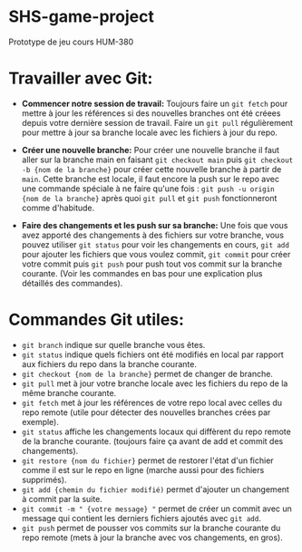 # SHS-game-project
Prototype de jeu cours HUM-380

# Travailler avec Git:
- **Commencer notre session de travail:**
Toujours faire un `git fetch` pour mettre à jour les références si des nouvelles branches ont été créees depuis votre dernière session de travail.
Faire un `git pull` régulièrement pour mettre à jour sa branche locale avec les fichiers à jour du repo.

- **Créer une nouvelle branche:**
Pour créer une nouvelle branche il faut aller sur la branche main en faisant `git checkout main` puis `git checkout -b {nom de la branche}` pour créer cette nouvelle branche à partir de `main`. Cette branche est locale, il faut encore la push sur le repo avec une commande spéciale à ne faire qu'une fois : `git push -u origin {nom de la branche}` après quoi `git pull` et `git push` fonctionneront comme d'habitude.

- **Faire des changements et les push sur sa branche:**
Une fois que vous avez apporté des changements à des fichiers sur votre branche, vous pouvez utiliser `git status` pour voir les changements en cours, `git add` pour ajouter les fichiers que vous voulez commit, `git commit` pour créer votre commit puis `git push` pour push tout vos commit sur la branche courante. (Voir les commandes en bas pour une explication plus détaillés des commandes).

# Commandes Git utiles:
- `git branch` indique sur quelle branche vous êtes.
- `git status` indique quels fichiers ont été modifiés en local par rapport aux fichiers du repo dans la branche courante.
- `git checkout {nom de la branche}` permet de changer de branche.
- `git pull` met à jour votre branche locale avec les fichiers du repo de la même branche courante.
- `git fetch` met à jour les références de votre repo local avec celles du repo remote (utile pour détecter des nouvelles branches crées par exemple).
- `git status` affiche les changements locaux qui diffèrent du repo remote de la branche courante. (toujours faire ça avant de add et commit des changements).
- `git restore {nom du fichier}` permet de restorer l'état d'un fichier comme il est sur le repo en ligne (marche aussi pour des fichiers supprimés).
- `git add {chemin du fichier modifié)` permet d'ajouter un changement à commit par la suite.
- `git commit -m " {votre message} "` permet de créer un commit avec un message qui contient les derniers fichiers ajoutés avec `git add`.
- `git push` permet de pousser vos commits sur la branche courante du repo remote (mets à jour la branche avec vos changements, en gros).
